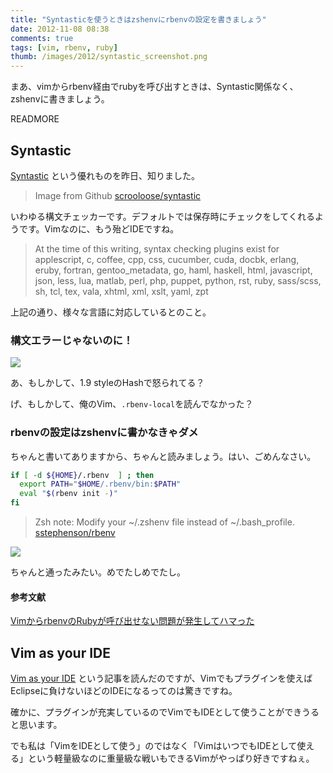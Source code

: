 ```yaml
---
title: "Syntasticを使うときはzshenvにrbenvの設定を書きましょう"
date: 2012-11-08 08:38
comments: true
tags: [vim, rbenv, ruby]
thumb: /images/2012/syntastic_screenshot.png
---
```


まあ、vimからrbenv経由でrubyを呼び出すときは、Syntastic関係なく、zshenvに書きましょう。

READMORE

## Syntastic

[Syntastic](https://github.com/scrooloose/syntastic) という優れものを昨日、知りました。

> Image from Github [scrooloose/syntastic](https://github.com/scrooloose/syntastic)

いわゆる構文チェッカーです。デフォルトでは保存時にチェックをしてくれるようです。Vimなのに、もう殆どIDEですね。

> At the time of this writing, syntax checking plugins exist for applescript, c, coffee, cpp, css, cucumber, cuda, docbk, erlang, eruby, fortran, gentoo_metadata, go, haml, haskell, html, javascript, json, less, lua, matlab, perl, php, puppet, python, rst, ruby, sass/scss, sh, tcl, tex, vala, xhtml, xml, xslt, yaml, zpt

上記の通り、様々な言語に対応しているとのこと。

### 構文エラーじゃないのに！

<img src='/images/2012/invalid_syntax.png' class="img-rounded img-responsive" />

あ、もしかして、1.9 styleのHashで怒られてる？

げ、もしかして、俺のVim、`.rbenv-local`を読んでなかった？

### rbenvの設定はzshenvに書かなきゃダメ

ちゃんと書いてありますから、ちゃんと読みましょう。はい、ごめんなさい。

``` sh
if [ -d ${HOME}/.rbenv  ] ; then
  export PATH="$HOME/.rbenv/bin:$PATH"
  eval "$(rbenv init -)"
fi
```

> Zsh note: Modify your ~/.zshenv file instead of ~/.bash_profile.
> [sstephenson/rbenv](https://github.com/sstephenson/rbenv#section_2.1)

<img src='/images/2012/valid_syntax.png' class="img-rounded img-responsive" />

ちゃんと通ったみたい。めでたしめでたし。

#### 参考文献

[VimからrbenvのRubyが呼び出せない問題が発生してハマった](http://blog.glidenote.com/blog/2012/06/26/vim-zshenv-rbenv/)

## Vim as your IDE

[Vim as your IDE](http://haridas.in/vim-as-your-ide.html) という記事を読んだのですが、Vimでもプラグインを使えばEclipseに負けないほどのIDEになるってのは驚きですね。

確かに、プラグインが充実しているのでVimでもIDEとして使うことができうると思います。

でも私は「VimをIDEとして使う」のではなく「VimはいつでもIDEとして使える」という軽量級なのに重量級な戦いもできるVimがやっぱり好きですねぇ。


